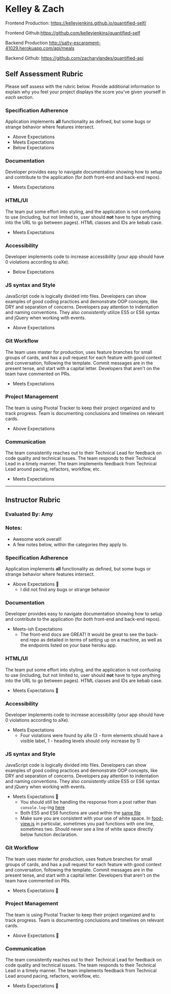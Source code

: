 # Kelley & Zach

Frontend Production: https://kelleyjenkins.github.io/quantified-self/

Frontend Github:https://github.com/kelleyjenkins/quantified-self

Backend Production http://salty-escarpment-41029.herokuapp.com/api/meals

Backend Github:  https://github.com/zacharylandes/quantified-api

## Self Assessment Rubric

Please self assess with the rubric below. Provide additional information to explain why you feel your project displays the score you've given yourself in _each_ section.

### Specification Adherence

Application implements **all** functionality as defined, but some bugs or strange behavior where features intersect.

- Above Expectations
- Meets Expectations
- Below Expectations

### Documentation

Developer provides easy to navigate documentation showing how to setup and contribute to the application (for _both_ front-end and back-end repos).


- Meets Expectations


### HTML/UI

The team put some effort into styling, and the application is not confusing to use (including, but not limited to, user should **not** have to type anything into the URL to go between pages). HTML classes and IDs are kebab case.


- Meets Expectations


### Accessibility

Developer implements code to increase accessibility (your app should have 0 violations according to aXe).

- Below Expectations

### JS syntax and Style

JavaScript code is logically divided into files. Developers can show examples of good coding practices and demonstrate OOP concepts, like DRY and separation of concerns. Developers pay attention to indentation and naming conventions. They also _consistently_ utilize ES5 or ES6 syntax and jQuery when working with events.

- Above Expectations


### Git Workflow

The team uses master for production, uses feature branches for small groups of cards, and has a pull request for each feature with good context and conversation, following the template. Commit messages are in the present tense, and start with a capital letter. Developers that aren't on the team have commented on PRs.

- Meets Expectations

### Project Management

The team is using Pivotal Tracker to keep their project organized and to track progress. Team is documenting conclusions and timelines on relevant cards.

- Above Expectations


### Communication

The team consistently reaches out to their Technical Lead for feedback on code quality and technical issues. The team responds to their Technical Lead in a timely manner. The team implements feedback from Technical Lead around pacing, refactors, workflow, etc.


- Meets Expectations


-----------

## Instructor Rubric

### Evaluated By: Amy

### Notes:
- Awesome work overall!
- A few notes below, within the categories they apply to.

### Specification Adherence

Application implements **all** functionality as defined, but some bugs or strange behavior where features intersect.

- Above Expectations 🦄
  - I did not find any bugs or strange behavior

### Documentation

Developer provides easy to navigate documentation showing how to setup and contribute to the application (for _both_ front-end and back-end repos).

- Meets-ish Expectations
  - The front-end docs are GREAT! It would be great to see the back-end repo as detailed in terms of setting up on a machine, as well as the endpoints listed on your base heroku app.

### HTML/UI

The team put some effort into styling, and the application is not confusing to use (including, but not limited to, user should **not** have to type anything into the URL to go between pages). HTML classes and IDs are kebab case.

- Meets Expectations 🎉

### Accessibility

Developer implements code to increase accessibility (your app should have 0 violations according to aXe).

- Meets Expectations
  - Four violations were found by aXe (3 - form elements should have a visible label, 1 - heading levels should only increase by 1)

### JS syntax and Style

JavaScript code is logically divided into files. Developers can show examples of good coding practices and demonstrate OOP concepts, like DRY and separation of concerns. Developers pay attention to indentation and naming conventions. They also _consistently_ utilize ES5 or ES6 syntax and jQuery when working with events.

- Meets Expectations 🎉
  - You should still be handling the response from a post rather than `console.log`-ing [here](https://github.com/kelleyjenkins/quantified-self/blob/master/lib/meals/meal_service.js#L16)
  - Both ES5 and ES6 functions are used within the [same file](https://github.com/kelleyjenkins/quantified-self/blob/master/lib/meals/meal_service.js#L28)
  - Make sure you are consistent with your use of white space. In [food-view.js](https://github.com/kelleyjenkins/quantified-self/blob/master/lib/foods/food_view.js) in particular, sometimes you pad functions with one line, sometimes two. Should never see a line of white space directly below function declaration.

### Git Workflow

The team uses master for production, uses feature branches for small groups of cards, and has a pull request for each feature with good context and conversation, following the template. Commit messages are in the present tense, and start with a capital letter. Developers that aren't on the team have commented on PRs.

- Meets Expectations 🎉

### Project Management

The team is using Pivotal Tracker to keep their project organized and to track progress. Team is documenting conclusions and timelines on relevant cards.

- Above Expectations 🦄

### Communication

The team consistently reaches out to their Technical Lead for feedback on code quality and technical issues. The team responds to their Technical Lead in a timely manner. The team implements feedback from Technical Lead around pacing, refactors, workflow, etc.

- Meets Expectations 🎉
